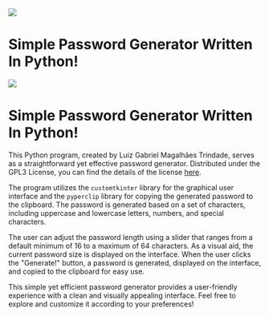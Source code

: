 <image src="https://www.gnu.org/graphics/gplv3-127x51.png">

# Simple Password Generator Written In Python!

<image src="screenshot1.png">

# Simple Password Generator Written In Python!

This Python program, created by Luiz Gabriel Magalhães Trindade, 
serves as a straightforward yet effective password generator. 
Distributed under the GPL3 License, you can find 
the details of the license [here](https://www.gnu.org/licenses/gpl-3.0.en.html#license-text).

The program utilizes the `customtkinter` library for the graphical user 
interface and the `pyperclip` library for copying the generated password 
to the clipboard. The password is generated based on a set of characters, 
including uppercase and lowercase letters, numbers, and special characters.

The user can adjust the password length using a slider that 
ranges from a default minimum of 16 to a maximum of 64 characters. 
As a visual aid, the current password size is displayed on the interface. 
When the user clicks the "Generate!" button, a password is generated, 
displayed on the interface, and copied to the clipboard for easy use.

This simple yet efficient password generator provides a user-friendly 
experience with a clean and visually appealing interface. 
Feel free to explore and customize it according to your preferences!
